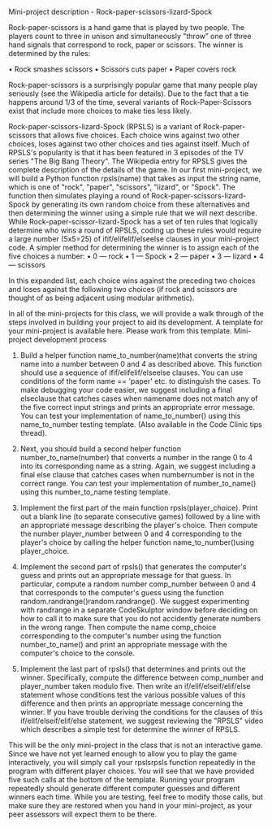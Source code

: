 Mini-project description - Rock-paper-scissors-lizard-Spock

Rock-paper-scissors is a hand game that is played by two people. The players count to three in unison and simultaneously "throw” one of three hand signals that correspond to rock, paper or scissors. The winner is determined by the rules:

•	Rock smashes scissors
•	Scissors cuts paper
•	Paper covers rock

Rock-paper-scissors is a surprisingly popular game that many people play seriously (see the Wikipedia article for details). Due to the fact that a tie happens around 1/3 of the time, several variants of Rock-Paper-Scissors exist that include more choices to make ties less likely.

Rock-paper-scissors-lizard-Spock (RPSLS) is a variant of Rock-paper-scissors that allows five choices. Each choice wins against two other choices, loses against two other choices and ties against itself. Much of RPSLS's popularity is that it has been featured in 3 episodes of the TV series "The Big Bang Theory". The Wikipedia entry for RPSLS gives the complete description of the details of the game.
In our first mini-project, we will build a Python function rpsls(name) that takes as input the string name, which is one of "rock", "paper", "scissors", "lizard", or "Spock". The function then simulates playing a round of Rock-paper-scissors-lizard-Spock by generating its own random choice from these alternatives and then determining the winner using a simple rule that we will next describe.
While Rock-paper-scissor-lizard-Spock has a set of ten rules that logically determine who wins a round of RPSLS, coding up these rules would require a large number (5x5=25) of ifif/elifelif/elseelse clauses in your mini-project code. A simpler method for determining the winner is to assign each of the five choices a number:
•	0 — rock
•	1 — Spock
•	2 — paper
•	3 — lizard
•	4 — scissors

In this expanded list, each choice wins against the preceding two choices and loses against the following two choices (if rock and scissors are thought of as being adjacent using modular arithmetic).

In all of the mini-projects for this class, we will provide a walk through of the steps involved in building your project to aid its development. A template for your mini-project is available here. Please work from this template.
Mini-project development process

1.	Build a helper function name_to_number(name)that converts the string name into a number between 0 and 4 as described above. This function should use a sequence of ifif/elifelif/elseelse clauses. You can use conditions of the form name == 'paper' etc. to distinguish the cases. To make debugging your code easier, we suggest including a final elseclause that catches cases when namename does not match any of the five correct input strings and prints an appropriate error message. You can test your implementation of name_to_number() using this name_to_number testing template. (Also available in the Code Clinic tips thread).

2.	Next, you should build a second helper function number_to_name(number) that converts a number in the range 0 to 4 into its corresponding name as a string. Again, we suggest including a final else clause that catches cases when numbernumber is not in the correct range. You can test your implementation of number_to_name() using this number_to_name testing template.

3.	Implement the first part of the main function rpsls(player_choice). Print out a blank line (to separate consecutive games) followed by a line with an appropriate message describing the player's choice. Then compute the number player_number between 0 and 4 corresponding to the player's choice by calling the helper function name_to_number()using player_choice.

4.	Implement the second part of rpsls() that generates the computer's guess and prints out an appropriate message for that guess. In particular, compute a random number comp_number between 0 and 4 that corresponds to the computer's guess using the function random.randrange()random.randrange(). We suggest experimenting with randrange in a separate CodeSkulptor window before deciding on how to call it to make sure that you do not accidently generate numbers in the wrong range. Then compute the name comp_choice corresponding to the computer's number using the function number_to_name() and print an appropriate message with the computer's choice to the console.

5.	Implement the last part of rpsls() that determines and prints out the winner. Specifically, compute the difference between comp_number and player_number taken modulo five. Then write an if/elif/elseif/elif/else statement whose conditions test the various possible values of this difference and then prints an appropriate message concerning the winner. If you have trouble deriving the conditions for the clauses of this if/elif/elseif/elif/else statement, we suggest reviewing the "RPSLS" video which describes a simple test for determine the winner of RPSLS.

This will be the only mini-project in the class that is not an interactive game. Since we have not yet learned enough to allow you to play the game interactively, you will simply call your rpslsrpsls function repeatedly in the program with different player choices. You will see that we have provided five such calls at the bottom of the template. Running your program repeatedly should generate different computer guesses and different winners each time. While you are testing, feel free to modify those calls, but make sure they are restored when you hand in your mini-project, as your peer assessors will expect them to be there.
